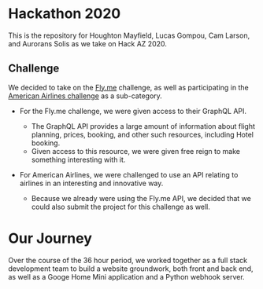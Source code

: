 # Hackathon 2020
This is the repository for Houghton Mayfield, Lucas Gompou, Cam Larson, and Aurorans Solis as we take on Hack AZ 2020.

## Challenge
We decided to take on the [Fly.me](https://fly.me/) challenge, as well as participating in the [American Airlines challenge](https://github.com/AmericanAirlines/Flight-Engine/wiki/Hack-Arizona-2020) as a sub-category.

* For the Fly.me challenge, we were given access to their GraphQL API.
  * The GraphQL API provides a large amount of information about flight planning, prices, booking, and other such resources, including Hotel booking.
  * Given access to this resource, we were given free reign to make something interesting with it.

* For American Airlines, we were challenged to use an API relating to airlines in an interesting and innovative way.
  * Because we already were using the Fly.me API, we decided that we could also submit the project for this challenge as well.

# Our Journey
Over the course of the 36 hour period, we worked together as a full stack development team to build a website groundwork, both front and back end, as well as a Googe Home Mini application and a Python webhook server.
